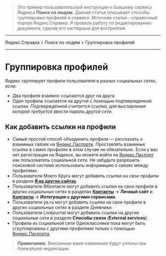 ﻿> Это пример пользовательской инструкции к бывшему сервису Яндекса **Поиск по людям**. Данная статья описывает способы группировки профилей в сервисе. Источник статьи - справочный портал Яндекс.Справка. Я провела работу по редактированию документа, сделав его наглядным для восприятия.

---
Яндекс.Справка > Поиск по людям > Группировка профилей

---
# Группировка профилей

Яндекс группирует профили пользователя в разных социальных сетях, если:
* Два профиля взаимно ссылаются друг на друга.
* Один профиль ссылается на другой с помощью подтвержденной ссылки.
*Подтвержденной считается ссылка, для выставления которой требуется ввести пароль другой сети.*

## Как добавить ссылки на профили

* Самый простой способ объединить профили — рассказать о взаимных связях на [Яндекс.Паспорте](https://passport.yandex.ru/profile/social). Проставлять взаимные ссылки в самих профилях в этом случае не обязательно. Если у вас нет регистрации на Яндексе, вы можете войти на [Яндекс.Паспорт](https://passport.yandex.ru/profile/social) как пользователь социальной сети. Не забудьте разрешить поисковой системе использовать информацию о связях между профилями.
* Пользователи Моего Круга могут добавить ссылки на свои профили в разделе [**Я на других сайтах**](http://moikrug.ru/master/profile/sites/).
* Пользователи ВКонтакте могут добавить ссылки на свои профили в других социальных сетях в разделах [**Контакты**](http://vk.com/edit?act=contacts) → **Личный сайт** и [**Контакты**](http://vk.com/edit?act=contacts) → **Интеграция с другими сервисами**.
* Пользователи ya.ru могут добавить ссылки на свои профили в других социальных сетях в разделе Дневники.
* Пользователи Livejournal могут добавить ссылки на другие социальные сети в разделе **Способы связи**
(**External services**).
* Профили из социальной сети Одноклассники пока могут быть сгруппированы с другими профилями только с помощью [Яндекс.Паспорта](https://passport.yandex.ru/profile/social).

> **Примечание.** Внесенные вами изменения будут учтены при ближайшей индексации.
